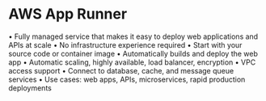 # AWS App Runner
• Fully managed service that makes it easy to deploy web
applications and APIs at scale
• No infrastructure experience required
• Start with your source code or container image
• Automatically builds and deploy the web app
• Automatic scaling, highly available, load balancer, encryption
• VPC access support
• Connect to database, cache, and message queue services
• Use cases: web apps, APIs, microservices, rapid production
deployments

